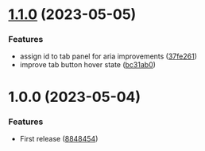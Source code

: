 # [1.1.0](https://github.com/hanneskuettner/directus-extension-group-tabs-interface/compare/v1.0.0...v1.1.0) (2023-05-05)


### Features

* assign id to tab panel for aria improvements ([37fe261](https://github.com/hanneskuettner/directus-extension-group-tabs-interface/commit/37fe26154486eb87d3c49e5ab7c1cd1d15a94d68))
* improve tab button hover state ([bc31ab0](https://github.com/hanneskuettner/directus-extension-group-tabs-interface/commit/bc31ab09017a382988af399ea04cccc7fbc1dfe4))

# 1.0.0 (2023-05-04)


### Features

* First release ([8848454](https://github.com/hanneskuettner/directus-extension-group-tabs-interface/commit/8848454dfb040ab2f221b41963b9c6b9fb95610e))
